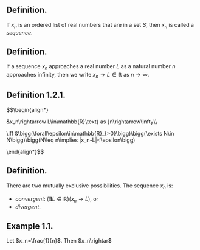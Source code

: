 
## Definition.

If $x_n$ is an ordered list of real numbers that are in a set $S$, then $x_n$ is called a *sequence*.

## Definition.

If a sequence $x_n$ approaches a real number $L$ as a natural number $n$ approaches infinity, then we write $x_n\rightarrow L\in \mathbb{R}\text{ as }n\rightarrow \infty$. 

## Definition 1.2.1.

$$\begin{align*}

&x_n\rightarrow L\in\mathbb{R}\text{ as }n\rightarrow\infty\\\\

\iff &\bigg(\forall\epsilon\in\mathbb{R}_{>0}\bigg)\bigg(\exists N\in N\bigg)\bigg(N\leq n\implies |x_n-L|<\epsilon\bigg)

\end{align*}$$

## Definition. 

There are two mutually exclusive possibilities. The sequence $x_n$ is:
-  *convergent*: $(\exists L\in\mathbb{R})(x_n\rightarrow L)$, or 
- *divergent*.

## Example 1.1.

Let $x_n=\frac{1}{n}$. Then $x_n\rightar$